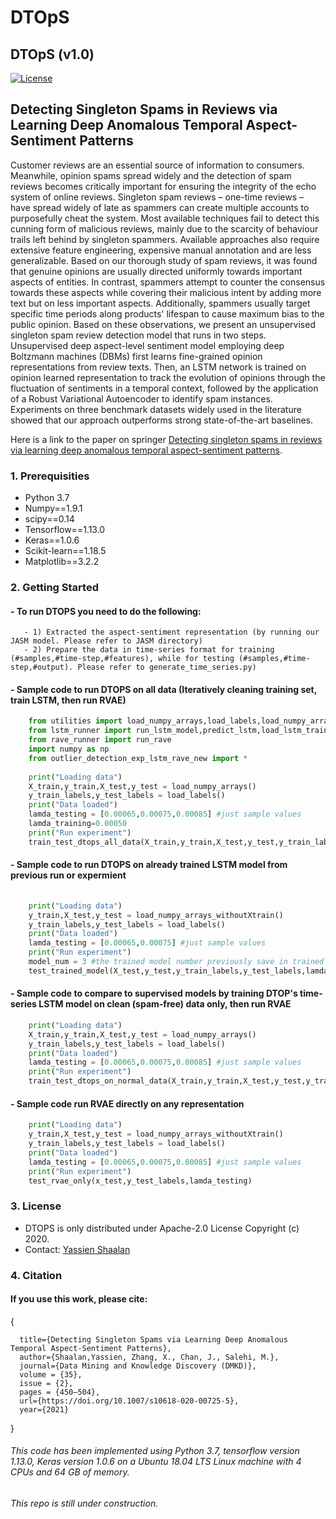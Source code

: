 # DTOpS
## DTOpS (v1.0)
[![License](https://img.shields.io/badge/License-Apache%202.0-blue.svg)](https://opensource.org/licenses/Apache-2.0)

## Detecting Singleton Spams in Reviews via Learning Deep Anomalous Temporal Aspect-Sentiment Patterns

Customer reviews are an essential source of information to consumers. 
Meanwhile, opinion spams spread widely and the detection of spam reviews becomes critically important for ensuring the integrity of the echo system of online reviews.
Singleton spam reviews – one-time reviews – have spread widely of late as spammers can create multiple accounts to purposefully cheat the system. 
Most available techniques fail to detect this cunning form of malicious reviews, mainly due to the scarcity of behaviour trails left behind by singleton spammers. 
Available approaches also require extensive feature engineering, expensive manual annotation and are less generalizable. 
Based on our thorough study of spam reviews, it was found that genuine opinions are usually directed uniformly towards important aspects of entities. 
In contrast, spammers attempt to counter the consensus towards these aspects while covering their malicious intent by adding more text but on less important aspects. 
Additionally, spammers usually target specific time periods along products' lifespan to cause maximum bias to the public opinion. Based on these observations, we present an unsupervised singleton spam review detection model that runs in two steps. 
Unsupervised deep aspect-level sentiment model employing deep Boltzmann machines (DBMs) first learns fine-grained opinion representations from review texts. 
Then, an LSTM network is trained on opinion learned representation to track the evolution of opinions through the fluctuation of sentiments in a temporal context, followed by the application of a Robust Variational Autoencoder to identify spam instances. Experiments on three benchmark datasets widely used in the literature showed that our approach outperforms strong state-of-the-art baselines.

Here is a link to the paper on springer [Detecting singleton spams in reviews via learning deep anomalous temporal aspect-sentiment patterns](https://link.springer.com/article/10.1007%2Fs10618-020-00725-5).
### 1. Prerequisities
- Python 3.7
- Numpy==1.9.1
- scipy==0.14
- Tensorflow==1.13.0
- Keras==1.0.6 
- Scikit-learn==1.18.5
- Matplotlib==3.2.2
	
### 2. Getting Started
#### - To run DTOPS you need to do the following:
       - 1) Extracted the aspect-sentiment representation (by running our JASM model. Please refer to JASM directory)
       - 2) Prepare the data in time-series format for training (#samples,#time-step,#features), while for testing (#samples,#time-step,#output). Please refer to generate_time_series.py)
#### - Sample code to run DTOPS on all data (Iteratively cleaning training set, train LSTM, then run RVAE)
```python
	from utilities import load_numpy_arrays,load_labels,load_numpy_arrays_withoutXtrain
	from lstm_runner import run_lstm_model,predict_lstm,load_lstm_trained_model
	from rave_runner import run_rave
	import numpy as np
	from outlier_detection_exp_lstm_rave_new import *
	
	print("Loading data")
	X_train,y_train,X_test,y_test = load_numpy_arrays()
	y_train_labels,y_test_labels = load_labels()
	print("Data loaded")
	lamda_testing = [0.00065,0.00075,0.00085] #just sample values
	lamda_training=0.00050
	print("Run experiment")
	train_test_dtops_all_data(X_train,y_train,X_test,y_test,y_train_labels,y_test_labels,lamda_testing,lamda_training)
```
#### - Sample code to run DTOPS on already trained LSTM model from previous run or expermient
```python
	
	print("Loading data")
	y_train,X_test,y_test = load_numpy_arrays_withoutXtrain()
	y_train_labels,y_test_labels = load_labels()
	print("Data loaded")
	lamda_testing = [0.00065,0.00075] #just sample values
	print("Run experiment")
	model_num = 3 #the trained model number previously save in trained models directory
	test_trained_model(X_test,y_test,y_train_labels,y_test_labels,lamda_list,model_num)
```
#### - Sample code to compare to supervised models by training DTOP's time-series LSTM model on clean (spam-free) data only, then run RVAE 
```python	
	print("Loading data")
	X_train,y_train,X_test,y_test = load_numpy_arrays()
	y_train_labels,y_test_labels = load_labels()
	print("Data loaded")
	lamda_testing = [0.00065,0.00075,0.00085] #just sample values
	print("Run experiment")
	train_test_dtops_on_normal_data(X_train,y_train,X_test,y_test,y_train_labels,y_test_labels,lamda_list)
```

#### - Sample code run RVAE directly on any representation 
```python	
	print("Loading data")
	y_train,X_test,y_test = load_numpy_arrays_withoutXtrain()
	y_train_labels,y_test_labels = load_labels()
	print("Data loaded")
	lamda_testing = [0.00065,0.00075,0.00085] #just sample values
	print("Run experiment")
	test_rvae_only(x_test,y_test_labels,lamda_testing)
```
### 3. License
-	DTOPS is only distributed under Apache-2.0 License Copyright (c) 2020.
-	Contact: [Yassien Shaalan](mailto:yassien@gmail.com?subject=[GitHub]%20Requesting%20information%20Source/Data%20DTOpS%20Repo)
### 4. Citation
#### If you use this work, please cite:
{
```  
  title={Detecting Singleton Spams via Learning Deep Anomalous Temporal Aspect-Sentiment Patterns},
  author={Shaalan,Yassien, Zhang, X., Chan, J., Salehi, M.},
  journal={Data Mining and Knowledge Discovery (DMKD)},
  volume = {35},
  issue = {2},
  pages = {450–504},
  url={https://doi.org/10.1007/s10618-020-00725-5},
  year={2021}
```
}

###### This code has been implemented using Python 3.7, tensorflow version 1.13.0, Keras version 1.0.6 on a Ubuntu 18.04 LTS Linux machine with 4 CPUs and 64 GB of memory. 
###### This repo is still under construction.

